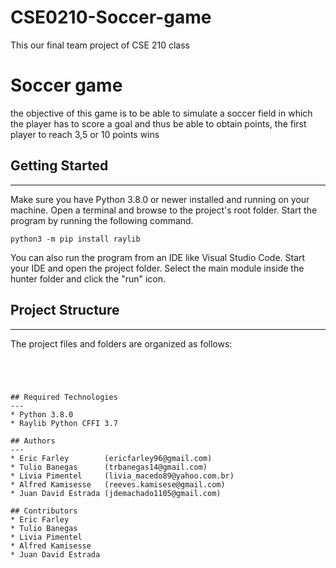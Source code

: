 # CSE0210-Soccer-game
This our final team project of CSE 210 class

# Soccer game

the objective of this game is to be able to simulate a soccer field in which the player has to score a goal and thus be able to obtain points, the first player to reach 3,5 or 10 points wins

## Getting Started
---
Make sure you have Python 3.8.0 or newer installed and running on your machine. Open a terminal and browse to the project's root folder. Start the program by running the following command.
```
python3 -m pip install raylib
```
You can also run the program from an IDE like Visual Studio Code. Start your IDE and open the project folder. Select the main module inside the hunter folder and click the "run" icon.

## Project Structure
---
The project files and folders are organized as follows:
```




## Required Technologies
---
* Python 3.8.0
* Raylib Python CFFI 3.7

## Authors
---
* Eric Farley        (ericfarley96@gmail.com)
* Tulio Banegas      (trbanegas14@gmail.com)
* Livia Pimentel     (livia_macedo89@yahoo.com.br)
* Alfred Kamisesse   (reeves.kamisese@gmail.com)
* Juan David Estrada (jdemachado1105@gmail.com)

## Contributors 
* Eric Farley        
* Tulio Banegas      
* Livia Pimentel     
* Alfred Kamisesse   
* Juan David Estrada 
